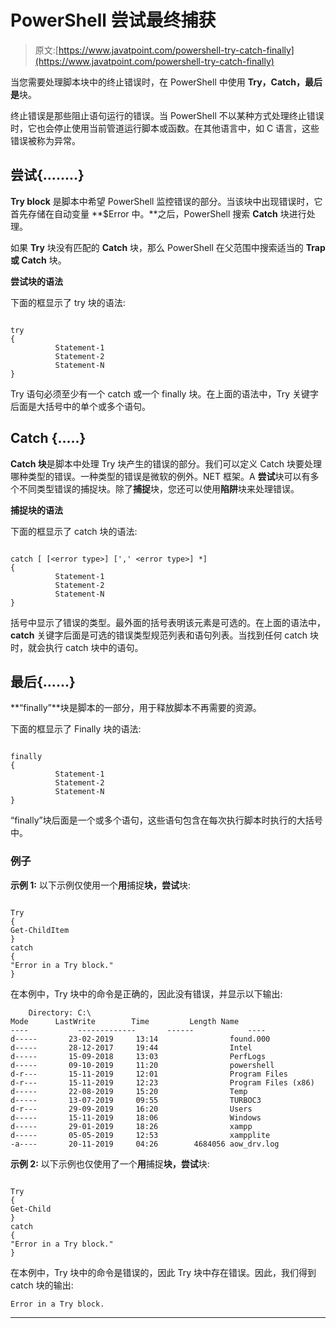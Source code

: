 # PowerShell 尝试最终捕获

> 原文:[https://www.javatpoint.com/powershell-try-catch-finally](https://www.javatpoint.com/powershell-try-catch-finally)

当您需要处理脚本块中的终止错误时，在 PowerShell 中使用 **Try，Catch，最后是**块。

终止错误是那些阻止语句运行的错误。当 PowerShell 不以某种方式处理终止错误时，它也会停止使用当前管道运行脚本或函数。在其他语言中，如 C 语言，这些错误被称为异常。

## 尝试{........}

**Try block** 是脚本中希望 PowerShell 监控错误的部分。当该块中出现错误时，它首先存储在自动变量 **$Error 中。**之后，PowerShell 搜索 **Catch** 块进行处理。

如果 **Try** 块没有匹配的 **Catch** 块，那么 PowerShell 在父范围中搜索适当的 **Trap 或 Catch** 块。

**尝试块的语法**

下面的框显示了 try 块的语法:

```

try 
{
          Statement-1
          Statement-2
          Statement-N
}          

```

Try 语句必须至少有一个 catch 或一个 finally 块。在上面的语法中，Try 关键字后面是大括号中的单个或多个语句。

## Catch {.....}

**Catch 块**是脚本中处理 Try 块产生的错误的部分。我们可以定义 Catch 块要处理哪种类型的错误。一种类型的错误是微软的例外。NET 框架。A **尝试**块可以有多个不同类型错误的捕捉块。除了**捕捉**块，您还可以使用**陷阱**块来处理错误。

**捕捉块的语法**

下面的框显示了 catch 块的语法:

```

catch [ [<error type>] [',' <error type>] *] 
{
          Statement-1
          Statement-2
          Statement-N
}     

```

括号中显示了错误的类型。最外面的括号表明该元素是可选的。在上面的语法中， **catch** 关键字后面是可选的错误类型规范列表和语句列表。当找到任何 catch 块时，就会执行 catch 块中的语句。

## 最后{......}

**“finally”**块是脚本的一部分，用于释放脚本不再需要的资源。

下面的框显示了 Finally 块的语法:

```

finally
{
          Statement-1
          Statement-2
          Statement-N
}          

```

“finally”块后面是一个或多个语句，这些语句包含在每次执行脚本时执行的大括号中。

### 例子

**示例 1:** 以下示例仅使用一个**用**捕捉**块，尝试**块:

```

Try
{
Get-ChildItem
}
catch
{
"Error in a Try block."
}

```

在本例中，Try 块中的命令是正确的，因此没有错误，并显示以下输出:

```
    Directory: C:\
Mode      LastWrite        Time         Length Name
----           -------------       ------            ----
d-----       23-02-2019     13:14                found.000
d-----       28-12-2017     19:44                Intel
d-----       15-09-2018     13:03                PerfLogs
d-----       09-10-2019     11:20                powershell
d-r---       15-11-2019     12:01                Program Files
d-r---       15-11-2019     12:23                Program Files (x86)
d-----       22-08-2019     15:20                Temp
d-----       13-07-2019     09:55                TURBOC3
d-r---       29-09-2019     16:20                Users
d-----       15-11-2019     18:06                Windows
d-----       29-01-2019     18:26                xampp
d-----       05-05-2019     12:53                xampplite
-a----       20-11-2019     04:26        4684056 aow_drv.log  

```

**示例 2:** 以下示例也仅使用了一个**用**捕捉**块，尝试**块:

```

Try
{
Get-Child
}
catch
{
"Error in a Try block."
}

```

在本例中，Try 块中的命令是错误的，因此 Try 块中存在错误。因此，我们得到 catch 块的输出:

```
Error in a Try block.

```

* * *